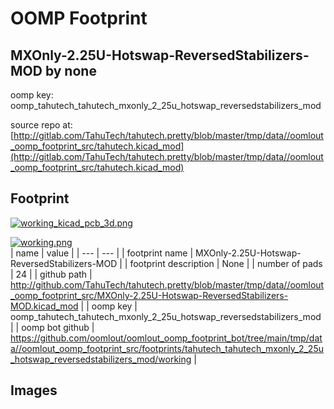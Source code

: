 # OOMP Footprint  
## MXOnly-2.25U-Hotswap-ReversedStabilizers-MOD  by none  
  
oomp key: oomp_tahutech_tahutech_mxonly_2_25u_hotswap_reversedstabilizers_mod  
  
source repo at: [http://gitlab.com/TahuTech/tahutech.pretty/blob/master/tmp/data//oomlout_oomp_footprint_src/tahutech.kicad_mod](http://gitlab.com/TahuTech/tahutech.pretty/blob/master/tmp/data//oomlout_oomp_footprint_src/tahutech.kicad_mod)  
## Footprint  
  
[![working_kicad_pcb_3d.png](working_kicad_pcb_3d_600.png)](working_kicad_pcb_3d.png)  
  
[![working.png](working_600.png)](working.png)  
| name | value | 
| --- | --- | 
| footprint name | MXOnly-2.25U-Hotswap-ReversedStabilizers-MOD | 
| footprint description | None | 
| number of pads | 24 | 
| github path | http://github.com/TahuTech/tahutech.pretty/blob/master/tmp/data//oomlout_oomp_footprint_src/MXOnly-2.25U-Hotswap-ReversedStabilizers-MOD.kicad_mod | 
| oomp key | oomp_tahutech_tahutech_mxonly_2_25u_hotswap_reversedstabilizers_mod | 
| oomp bot github | https://github.com/oomlout/oomlout_oomp_footprint_bot/tree/main/tmp/data//oomlout_oomp_footprint_src/footprints/tahutech_tahutech_mxonly_2_25u_hotswap_reversedstabilizers_mod/working | 
## Images  
